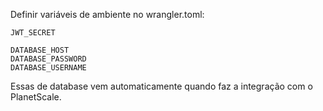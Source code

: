 Definir variáveis de ambiente no wrangler.toml:

```
JWT_SECRET

DATABASE_HOST	
DATABASE_PASSWORD	
DATABASE_USERNAME	
```

Essas de database vem automaticamente quando faz a integração com o PlanetScale.